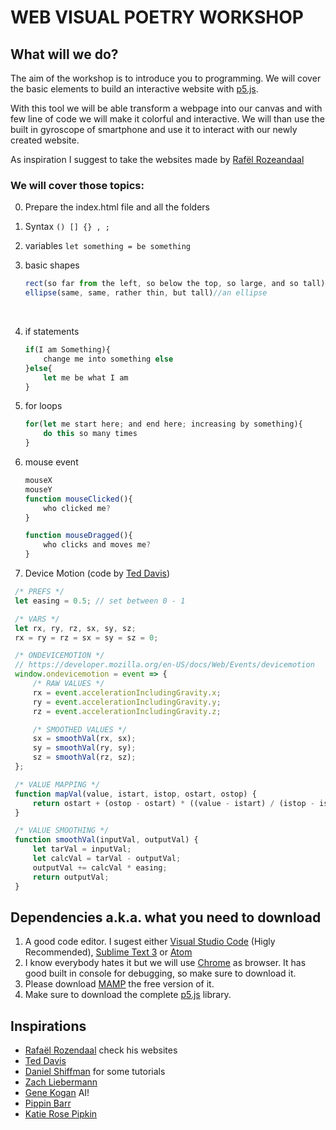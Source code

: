 # WEB VISUAL POETRY WORKSHOP

## What will we do?

The aim of the workshop is to introduce you to programming. We will cover the basic elements to build an interactive website with [p5.js](https://p5js.org/). 

With this tool we will be able transform a webpage into our canvas and with few line of code we will make it colorful and interactive. We will than use the built in gyroscope of smartphone and use it to interact with our newly created website.

As inspiration I suggest to take the websites made by [Rafël Rozeandaal](https://www.newrafael.com/websites/)

### We will cover those topics:

0. Prepare the index.html file and all the folders

0. Syntax `() [] {} , ;` 

1. variables `let something = be something`

2. basic shapes

   ```javascript
   rect(so far from the left, so below the top, so large, and so tall)//a rect
   ellipse(same, same, rather thin, but tall)//an ellipse
   ```

   ​

3. if statements

   ```javascript
   if(I am Something){
       change me into something else
   }else{
       let me be what I am
   }
   ```

4. for loops

   ```javascript
   for(let me start here; and end here; increasing by something){
       do this so many times
   }
   ```

5. mouse event

   ```javascript
   mouseX 
   mouseY
   function mouseClicked(){
       who clicked me?
   }

   function mouseDragged(){
       who clicks and moves me?
   }
   ```
 7. Device Motion (code by [Ted Davis](http://www.teddavis.org/#projects))
   ```javascript
    /* PREFS */
    let easing = 0.5; // set between 0 - 1
   
    /* VARS */
    let rx, ry, rz, sx, sy, sz;
    rx = ry = rz = sx = sy = sz = 0;
   
    /* ONDEVICEMOTION */
    // https://developer.mozilla.org/en-US/docs/Web/Events/devicemotion
    window.ondevicemotion = event => {
        /* RAW VALUES */
        rx = event.accelerationIncludingGravity.x;
        ry = event.accelerationIncludingGravity.y;
        rz = event.accelerationIncludingGravity.z;
   
        /* SMOOTHED VALUES */
        sx = smoothVal(rx, sx);
        sy = smoothVal(ry, sy);
        sz = smoothVal(rz, sz);
    };
   
    /* VALUE MAPPING */
    function mapVal(value, istart, istop, ostart, ostop) {
        return ostart + (ostop - ostart) * ((value - istart) / (istop - istart));
    }
   
    /* VALUE SMOOTHING */
    function smoothVal(inputVal, outputVal) {
        let tarVal = inputVal;
        let calcVal = tarVal - outputVal;
        outputVal += calcVal * easing;
        return outputVal;
    }
   ```
## Dependencies a.k.a. what you need to download

1. A good code editor. I sugest either [Visual Studio Code](https://code.visualstudio.com/) (Higly Recommended),  [Sublime Text 3](https://www.sublimetext.com/) or [Atom](https://atom.io/)
2. I know everybody hates it but we will use [Chrome](https://www.google.com/chrome/) as browser. It has good built in console for debugging, so make sure to download it.
3. Please download [MAMP](https://www.mamp.info/de/) the free version of it.
4. Make sure to download the complete [p5.js](https://p5js.org/download/) library.

## Inspirations

* [Rafaël Rozendaal](https://www.newrafael.com/) check his websites
* [Ted Davis](http://www.teddavis.org/#projects)
* [Daniel Shiffman](http://shiffman.net/) for some tutorials
* [Zach Liebermann](http://thesystemis.com/)
* [Gene Kogan](http://genekogan.com/) AI!
* [Pippin Barr](https://www.pippinbarr.com/category/games/) 
* [Katie Rose Pipkin](http://katierosepipkin.com/)